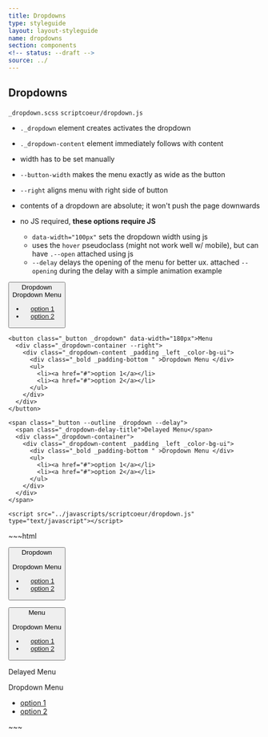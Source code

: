 ```yaml
---
title: Dropdowns
type: styleguide
layout: layout-styleguide
name: dropdowns
section: components
<!-- status: --draft -->
source: ../
---
```



<main markdown="1">

## Dropdowns

`_dropdown.scss` `scriptcoeur/dropdown.js`

- `._dropdown` element creates activates the dropdown
- `._dropdown-content` element immediately follows with content 
- width has to be set manually
- `--button-width` makes the menu exactly as wide as the button
- `--right` aligns menu with right side of button
- contents of a dropdown are absolute; it won't push the page downwards

- no JS required, __these options require JS__
  - `data-width="100px"` sets the dropdown width using js
  - uses the `hover` pseudoclass (might not work well w/ mobile), but can have `.--open` attached using js
  - `--delay` delays the opening of the menu for better ux. attached `--opening` during the delay with a simple animation example


<div class="_styleguide-example">

  <div>
    <button class="_button _dropdown" >Dropdown <i class="fa fa-angle-down"></i>
      <div class="_dropdown-container --button-width">
        <div class="_dropdown-content _padding _left _color-bg-ui">
          <div class="_bold _padding-bottom ">Dropdown Menu </div>
          <ul>
            <li><a href="#">option 1</a></li>
            <li><a href="#">option 2</a></li>
          </ul>
        </div>
      </div>
    </button>
    
    <button class="_button _dropdown" data-width="180px">Menu
      <div class="_dropdown-container --right">
        <div class="_dropdown-content _padding _left _color-bg-ui">
          <div class="_bold _padding-bottom " >Dropdown Menu </div>
          <ul>
            <li><a href="#">option 1</a></li>
            <li><a href="#">option 2</a></li>
          </ul>
        </div>
      </div>
    </button>

    <span class="_button --outline _dropdown --delay">
      <span class="_dropdown-delay-title">Delayed Menu</span>
      <div class="_dropdown-container">
        <div class="_dropdown-content _padding _left _color-bg-ui">
          <div class="_bold _padding-bottom " >Dropdown Menu </div>
          <ul>
            <li><a href="#">option 1</a></li>
            <li><a href="#">option 2</a></li>
          </ul>
        </div>
      </div>
    </span>

    <script src="../javascripts/scriptcoeur/dropdown.js" type="text/javascript"></script>

  </div>


</div>
~~~html

<script src="../javascripts/scriptcoeur/dropdown.js" type="text/javascript"></script>

<button class="_button _dropdown" >Dropdown <i class="fa fa-arrow-down"></i>
  <div class="_dropdown-container --button-width">
    <div class="_dropdown-content _padding _left _color-bg-ui">
      <div class="_bold _padding-bottom ">Dropdown Menu </div>
      <ul>
        <li><a href="#">option 1</a></li>
        <li><a href="#">option 2</a></li>
      </ul>
    </div>
  </div>
</button>

<button class="_button _dropdown" data-width="180px">Menu
  <div class="_dropdown-container --right">
    <div class="_dropdown-content _padding _left _color-bg-ui">
      <div class="_bold _padding-bottom ">Dropdown Menu </div>
      <ul>
        <li><a href="#">option 1</a></li>
        <li><a href="#">option 2</a></li>
      </ul>
    </div>
  </div>
</button>

<span class="_button --outline _dropdown --delay" >Delayed Menu
  <div class="_dropdown-container">
    <div class="_dropdown-content _padding _left _color-bg-ui">
      <div class="_bold _padding-bottom ">Dropdown Menu </div>
      <ul>
        <li><a href="#">option 1</a></li>
        <li><a href="#">option 2</a></li>
      </ul>
    </div>
  </div>
</span>
~~~


</main>

